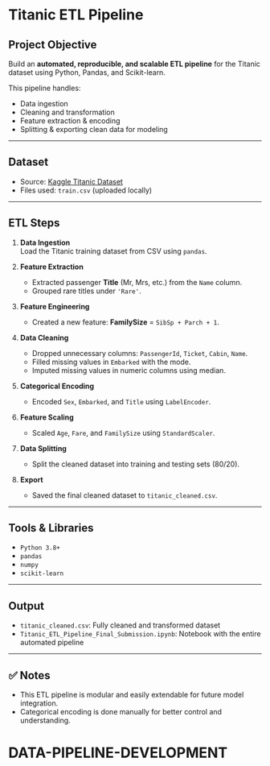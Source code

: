 #  Titanic ETL Pipeline

##  Project Objective

Build an **automated, reproducible, and scalable ETL pipeline** for the Titanic dataset using Python, Pandas, and Scikit-learn.

This pipeline handles:
- Data ingestion
- Cleaning and transformation
- Feature extraction & encoding
- Splitting & exporting clean data for modeling

---

##  Dataset

- Source: [Kaggle Titanic Dataset](https://www.kaggle.com/c/titanic/data)
- Files used: `train.csv` (uploaded locally)

---

##  ETL Steps

1. **Data Ingestion**  
   Load the Titanic training dataset from CSV using `pandas`.

2. **Feature Extraction**  
   - Extracted passenger **Title** (Mr, Mrs, etc.) from the `Name` column.
   - Grouped rare titles under `'Rare'`.

3. **Feature Engineering**  
   - Created a new feature: **FamilySize** = `SibSp + Parch + 1`.

4. **Data Cleaning**  
   - Dropped unnecessary columns: `PassengerId`, `Ticket`, `Cabin`, `Name`.
   - Filled missing values in `Embarked` with the mode.
   - Imputed missing values in numeric columns using median.

5. **Categorical Encoding**  
   - Encoded `Sex`, `Embarked`, and `Title` using `LabelEncoder`.

6. **Feature Scaling**  
   - Scaled `Age`, `Fare`, and `FamilySize` using `StandardScaler`.

7. **Data Splitting**  
   - Split the cleaned dataset into training and testing sets (80/20).

8. **Export**  
   - Saved the final cleaned dataset to `titanic_cleaned.csv`.

---

##  Tools & Libraries

- `Python 3.8+`
- `pandas`
- `numpy`
- `scikit-learn`

---

##  Output

- `titanic_cleaned.csv`: Fully cleaned and transformed dataset
- `Titanic_ETL_Pipeline_Final_Submission.ipynb`: Notebook with the entire automated pipeline

---

## ✅ Notes

- This ETL pipeline is modular and easily extendable for future model integration.
- Categorical encoding is done manually for better control and understanding.
# DATA-PIPELINE-DEVELOPMENT
